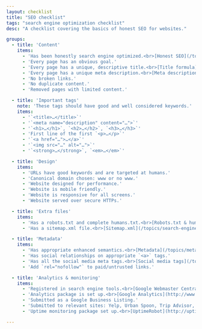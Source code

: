 ```yaml
---
layout: checklist
title: "SEO checklist"
tags: "search engine optimization checklist"
desc: "A checklist covering the basics of honest SEO for websites."

groups:
  - title: 'Content'
    items:
      - 'Has been honestly search engine optimized.<br>[Honest SEO](/topics/search-engine-optimization)'
      - 'Every page has an obvious goal.'
      - 'Every page has a unique, descriptive title.<br>[Title formula](/topics/search-engine-optimization#page-title-formula)'
      - 'Every page has a unique meta description.<br>[Meta descriptions](/topics/search-engine-optimization#meta-descriptions)'
      - 'No broken links.'
      - 'No duplicate content.'
      - 'Removed pages with limited content.'

  - title: 'Important tags'
    note: 'These tags should have good and well considered keywords.'
    items:
      - '`<title>…</title>`'
      - '`<meta name="description" content="…">`'
      - '`<h1>…</h1>`, `<h2>…</h2>`, `<h3>…</h3>`'
      - 'First line of the first `<p>…</p>`'
      - '`<a href="…">…</a>`'
      - '`<img src="…" alt="…">`'
      - '`<strong>…</strong>`, `<em>…</em>`'

  - title: 'Design'
    items:
      - 'URLs have good keywords and are targeted at humans.'
      - 'Canonical domain chosen: www or no www.'
      - 'Website designed for performance.'
      - 'Website is mobile friendly.'
      - 'Website is responsive for all screens.'
      - 'Website served over secure HTTPs.'

  - title: 'Extra files'
    items:
      - 'Has a robots.txt and complete humans.txt.<br>[Robots.txt & humans.txt](/topics/search-engine-optimization#robots--humans)'
      - 'Has a sitemap.xml file.<br>[Sitemap.xml](/topics/search-engine-optimization#sitemaps)'

  - title: 'Metadata'
    items:
      - 'Has appropriate enhanced semantics.<br>[Metadata](/topics/metadata-enhanced-semantics#structured-data), [Google Rich Snippets](http://www.google.com/webmasters/tools/richsnippets), [Schema.org](http://schema.org)'
      - 'Has social relationships on appropriate `<a>` tags.'
      - 'Has all the social media meta tags.<br>[Social media tags](/topics/metadata-enhanced-semantics#social-semantics)'
      - 'Add `rel="nofollow"` to paid/untrusted links.'

  - title: 'Analytics & monitoring'
    items:
      - 'Registered in search engine tools.<br>[Google Webmaster Central](http://www.google.ca/webmasters/), [Bing Webmaster Tools](http://www.bing.com/toolbox/webmaster)'
      - 'Analytics package is set up.<br>[Google Analytics](http://www.google.com/analytics/?gclid=COC2_qf08MECFePyMgodb10AAQ)'
      - 'Submitted as a Google Business Listing.'
      - 'Submitted to relevant sites: Yelp, Urban Spoon, Trip Advisor, etc.'
      - 'Uptime monitoring package set up.<br>[UptimeRobot](http://uptimerobot.com/), [Pingdom](https://www.pingdom.com/), [updown.io](https://updown.io/)'

---
```

